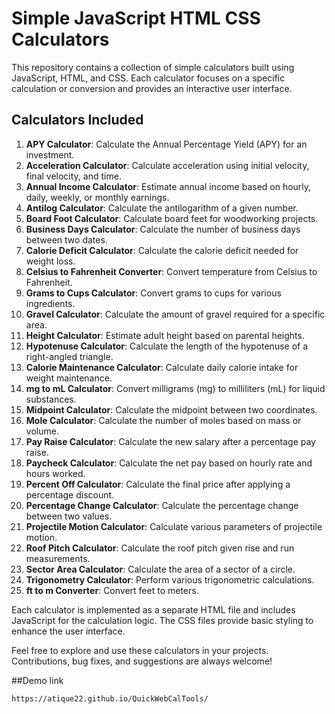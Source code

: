 # Simple JavaScript HTML CSS Calculators

This repository contains a collection of simple calculators built using JavaScript, HTML, and CSS. Each calculator focuses on a specific calculation or conversion and provides an interactive user interface.

## Calculators Included

1. **APY Calculator**: Calculate the Annual Percentage Yield (APY) for an investment.
2. **Acceleration Calculator**: Calculate acceleration using initial velocity, final velocity, and time.
3. **Annual Income Calculator**: Estimate annual income based on hourly, daily, weekly, or monthly earnings.
4. **Antilog Calculator**: Calculate the antilogarithm of a given number.
5. **Board Foot Calculator**: Calculate board feet for woodworking projects.
6. **Business Days Calculator**: Calculate the number of business days between two dates.
7. **Calorie Deficit Calculator**: Calculate the calorie deficit needed for weight loss.
8. **Celsius to Fahrenheit Converter**: Convert temperature from Celsius to Fahrenheit.
9. **Grams to Cups Calculator**: Convert grams to cups for various ingredients.
10. **Gravel Calculator**: Calculate the amount of gravel required for a specific area.
11. **Height Calculator**: Estimate adult height based on parental heights.
12. **Hypotenuse Calculator**: Calculate the length of the hypotenuse of a right-angled triangle.
13. **Calorie Maintenance Calculator**: Calculate daily calorie intake for weight maintenance.
14. **mg to mL Calculator**: Convert milligrams (mg) to milliliters (mL) for liquid substances.
15. **Midpoint Calculator**: Calculate the midpoint between two coordinates.
16. **Mole Calculator**: Calculate the number of moles based on mass or volume.
17. **Pay Raise Calculator**: Calculate the new salary after a percentage pay raise.
18. **Paycheck Calculator**: Calculate the net pay based on hourly rate and hours worked.
19. **Percent Off Calculator**: Calculate the final price after applying a percentage discount.
20. **Percentage Change Calculator**: Calculate the percentage change between two values.
21. **Projectile Motion Calculator**: Calculate various parameters of projectile motion.
22. **Roof Pitch Calculator**: Calculate the roof pitch given rise and run measurements.
23. **Sector Area Calculator**: Calculate the area of a sector of a circle.
24. **Trigonometry Calculator**: Perform various trigonometric calculations.
25. **ft to m Converter**: Convert feet to meters.

Each calculator is implemented as a separate HTML file and includes JavaScript for the calculation logic. The CSS files provide basic styling to enhance the user interface.

Feel free to explore and use these calculators in your projects. Contributions, bug fixes, and suggestions are always welcome!

##Demo link
```
https://atique22.github.io/QuickWebCalTools/
```


